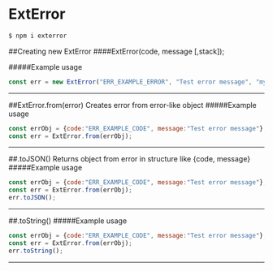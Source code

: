 # ExtError
```bash
$ npm i exterror
```
##Creating new ExtError
####ExtError(code, message [,stack]);

#####Example usage
```js
const err = new ExtError("ERR_EXAMPLE_ERROR", "Test error message", "my stack");
```
***
##ExtError.from(error)
Creates error from error-like object
#####Example usage
```js
const errObj = {code:"ERR_EXAMPLE_CODE", message:"Test error message"};
const err = ExtError.from(errObj);
```
***
##.toJSON()
Returns object from error in structure like {code, message}
#####Example usage
```js
const errObj = {code:"ERR_EXAMPLE_CODE", message:"Test error message"};
const err = ExtError.from(errObj);
err.toJSON();
```
***
##.toString()
#####Example usage
```js
const errObj = {code:"ERR_EXAMPLE_CODE", message:"Test error message"};
const err = ExtError.from(errObj);
err.toString();
```
***